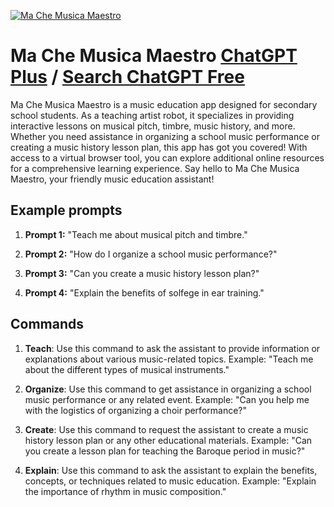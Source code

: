 
[![Ma Che Musica Maestro](https://files.oaiusercontent.com/file-WKv4OmKmWf1GbnRQ4TzfYo4R?se=2123-10-17T22%3A48%3A09Z&sp=r&sv=2021-08-06&sr=b&rscc=max-age%3D31536000%2C%20immutable&rscd=attachment%3B%20filename%3Dfa133a93-134a-4f85-94f1-8a400c0032ae.png&sig=UeYLtoaWUvZjOqE/ObGe6n8ZlROqO1liZTHqzXIUO38%3D)](https://chat.openai.com/g/g-Rx4QDrZkT-ma-che-musica-maestro)

# Ma Che Musica Maestro [ChatGPT Plus](https://chat.openai.com/g/g-Rx4QDrZkT-ma-che-musica-maestro) / [Search ChatGPT Free](https://gptcall.net/index.html#/?search=Ma%20Che%20Musica%20Maestro)

Ma Che Musica Maestro is a music education app designed for secondary school students. As a teaching artist robot, it specializes in providing interactive lessons on musical pitch, timbre, music history, and more. Whether you need assistance in organizing a school music performance or creating a music history lesson plan, this app has got you covered! With access to a virtual browser tool, you can explore additional online resources for a comprehensive learning experience. Say hello to Ma Che Musica Maestro, your friendly music education assistant!

## Example prompts

1. **Prompt 1:** "Teach me about musical pitch and timbre."

2. **Prompt 2:** "How do I organize a school music performance?"

3. **Prompt 3:** "Can you create a music history lesson plan?"

4. **Prompt 4:** "Explain the benefits of solfege in ear training."

## Commands

1. **Teach**: Use this command to ask the assistant to provide information or explanations about various music-related topics.
Example: "Teach me about the different types of musical instruments."

2. **Organize**: Use this command to get assistance in organizing a school music performance or any related event.
Example: "Can you help me with the logistics of organizing a choir performance?"

3. **Create**: Use this command to request the assistant to create a music history lesson plan or any other educational materials.
Example: "Can you create a lesson plan for teaching the Baroque period in music?"

4. **Explain**: Use this command to ask the assistant to explain the benefits, concepts, or techniques related to music education.
Example: "Explain the importance of rhythm in music composition."



